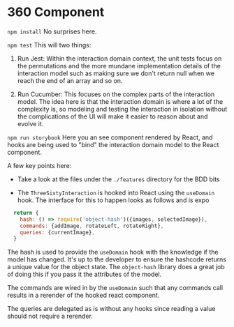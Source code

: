 # 360 Component

`npm install`
No surprises here.

`npm test`
This will two things:
1. Run Jest: Within the interaction domain context, the unit tests focus on the permutations and the more mundane implementation details of the interaction model such as making sure we don't return null when we reach the end of an array and so on. 

2. Run Cucumber: This focuses on the complex parts of the interaction model. The idea here is that the interaction domain is where a lot of the complexity is, so modeling and testing the interaction in isolation without the complications of the UI will make it easier to reason about and evolve it.

 

`npm run storybook`
Here you an see component rendered by React, and hooks are being used to "bind" the interaction domain model to the React component.

A few key points here:

* Take a look at the files under the `./features` directory for the BDD bits 

* The `ThreeSixtyInteraction` is hooked into React using the `useDomain` hook. The interface for this to happen looks as follows and is expo
```javascript
  return {
    hash: () => require('object-hash')({images, selectedImage}),
    commands: {addImage, rotateLeft, rotateRight},
    queries: {currentImage},
  }
```

The hash is used to provide the `useDomain` hook with the knowledge if the model has changed. It's up to the developer to ensure the hashcode returns a unique value for the object state. The `object-hash` library does a great job of doing this if you pass it the attributes of the model. 

The commands are wired in by the `useDomain` such that any commands call results in a rerender of the hooked react component.

The queries are delegated as is without any hooks since reading a value should not require a rerender.
